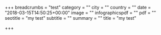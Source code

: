 +++
breadcrumbs = "test"
category = ""
city = ""
country = ""
date = "2018-03-15T14:50:25+00:00"
image = ""
infographicspdf = ""
pdf = ""
seotitle = "my test"
subtitle = ""
summary = ""
title = "my test"

+++
